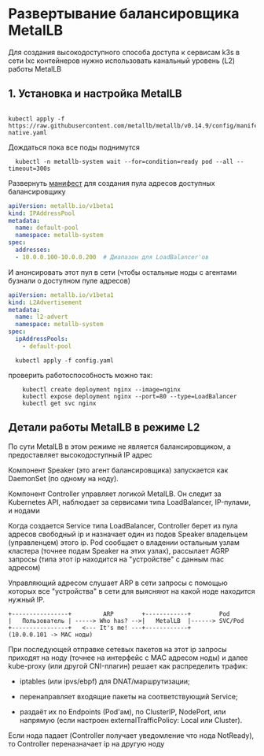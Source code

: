 # Развертывание балансировщика MetalLB

Для создания высокодоступного способа доступа к сервисам k3s в сети lxc контейнеров нужно использовать канальный уровень (L2) работы MetalLB

## 1. Установка и настройка MetalLB

```shell

kubectl apply -f https://raw.githubusercontent.com/metallb/metallb/v0.14.9/config/manifests/metallb-native.yaml

```

Дождаться пока все поды поднимутся

```shell
  kubectl -n metallb-system wait --for=condition=ready pod --all --timeout=300s
```

Развернуть [манифест](config.yaml) для создания пула адресов доступных балансировщику

```yaml
apiVersion: metallb.io/v1beta1
kind: IPAddressPool
metadata:
  name: default-pool
  namespace: metallb-system
spec:
  addresses:
  - 10.0.0.100-10.0.0.200  # Диапазон для LoadBalancer'ов
```
И анонсировать этот пул в сети (чтобы остальные ноды с агентами бузнали о доступном пуле адресов)
```yaml
apiVersion: metallb.io/v1beta1
kind: L2Advertisement
metadata:
  name: l2-advert
  namespace: metallb-system
spec:
  ipAddressPools:
    - default-pool
```

```shell
  kubectl apply -f config.yaml
```

проверить работоспособность можно так:
```shell
    kubectl create deployment nginx --image=nginx
    kubectl expose deployment nginx --port=80 --type=LoadBalancer
    kubectl get svc nginx
```

## Детали работы MetalLB в режиме L2

По сути MetalLB в этом режиме не является балансировщиком, а предоставляет высокодоступный IP адрес

Компонент Speaker (это агент балансировщика) запускается как DaemonSet (по одному на ноду).

Компонент Controller управляет логикой MetalLB.
Он следит за Kubernetes API, наблюдает за сервисами типа LoadBalancer, IP-пулами, и нодами

Когда создается Service типа LoadBalancer, Controller берет из пула адресов свободный ip
и назначает один из подов Speaker владельцем (управленцем) этого ip. 
Pod сообщает о владении остальным узлам кластера (точнее подам Speaker на этих узлах), рассылает AGRP запросы (типа этот ip находится на "устройстве" с данным mac адресом)

Управляющий адресом слушает ARP в сети запросы с помощью которых все "устройства" в сети для выясняют на какой ноде находится нужный IP.
```
+----------------+         ARP        +------------+        Pod
|   Пользователь | -----> Who has? -->|   MetalLB  |------> SVC/Pod
+----------------+   <--- It's me! ---+------------+
(10.0.0.101 -> MAC ноды)

```
При последующей отправке сетевых пакетов на этот ip запросы приходят на ноду (точнее на интерфейс с MAC адресом ноды) 
и далее kube-proxy (или другой CNI-плагин) решает как распределить трафик:

- iptables (или ipvs/ebpf) для DNAT/маршрутизации;

- перенаправляет входящие пакеты на соответствующий Service;

- раздаёт их по Endpoints (Pod'ам), по ClusterIP, NodePort, или напрямую (если настроен externalTrafficPolicy: Local или Cluster).

Если нода падает (Controller получает уведомление что нода NotReady), то Controller переназначает ip на другую ноду